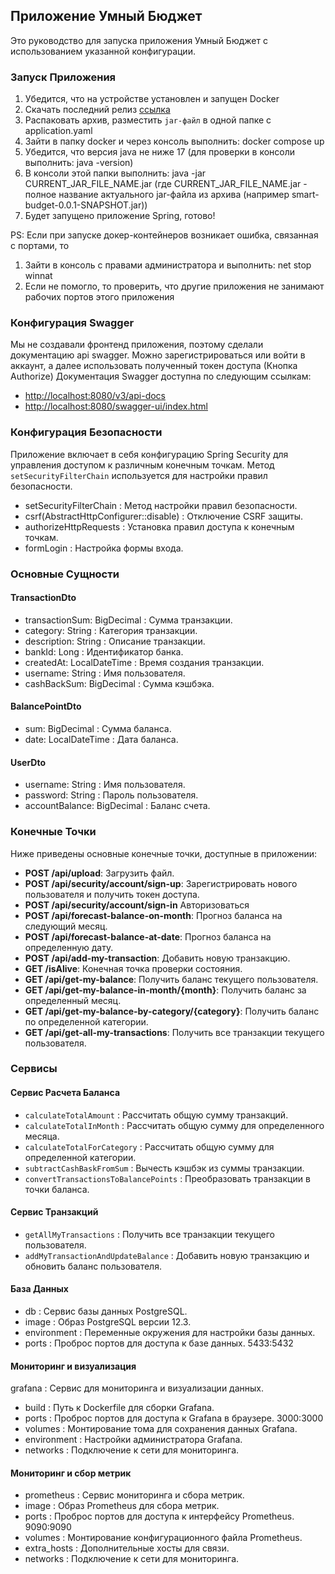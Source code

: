 ## Приложение Умный Бюджет

Это руководство для запуска приложения Умный Бюджет с использованием указанной конфигурации.

### Запуск Приложения

1. Убедится, что на устройстве установлен и запущен Docker
2. Скачать последний релиз [ссылка](https://github.com/kakoytopux/smart-budget/releases)
3. Распаковать архив, разместить `jar-файл` в одной папке с application.yaml
4. Зайти в папку docker и через консоль выполнить: docker compose up
5. Убедится, что версия java не ниже 17 (для проверки в консоли выполнить: java -version)
6. В консоли этой папки выполнить: java -jar CURRENT_JAR_FILE_NAME.jar (где CURRENT_JAR_FILE_NAME.jar - полное название актуального jar-файла из архива (например smart-budget-0.0.1-SNAPSHOT.jar))
7. Будет запущено приложение Spring, готово!

PS:
Если при запуске докер-контейнеров возникает ошибка, связанная с портами, то
1. Зайти в консоль с правами администратора и выполнить: net stop winnat
2. Если не помогло, то проверить, что другие приложения не занимают рабочих портов этого приложения
### Конфигурация Swagger
Мы не создавали фронтенд приложения, поэтому сделали документацию api swagger.
Можно зарегистрироваться или войти в аккаунт, а далее использовать полученный токен доступа (Кнопка Authorize)
Документация Swagger доступна по следующим ссылкам:
- [http://localhost:8080/v3/api-docs](http://localhost:8080/v3/api-docs)
- [http://localhost:8080/swagger-ui/index.html](http://localhost:8080/swagger-ui/index.html)

### Конфигурация Безопасности

Приложение включает в себя конфигурацию Spring Security для управления доступом к различным конечным точкам. Метод  `setSecurityFilterChain`  используется для настройки правил безопасности.
-  setSecurityFilterChain : Метод настройки правил безопасности.
-  csrf(AbstractHttpConfigurer::disable) : Отключение CSRF защиты.
-  authorizeHttpRequests : Установка правил доступа к конечным точкам.
-  formLogin : Настройка формы входа.

### Основные Сущности

#### TransactionDto
-  transactionSum: BigDecimal : Сумма транзакции.
-  category: String : Категория транзакции.
-  description: String : Описание транзакции.
-  bankId: Long : Идентификатор банка.
-  createdAt: LocalDateTime : Время создания транзакции.
-  username: String : Имя пользователя.
-  cashBackSum: BigDecimal : Сумма кэшбэка.

#### BalancePointDto
-  sum: BigDecimal : Сумма баланса.
-  date: LocalDateTime : Дата баланса.

#### UserDto
-  username: String : Имя пользователя.
-  password: String : Пароль пользователя.
-  accountBalance: BigDecimal : Баланс счета.

### Конечные Точки

Ниже приведены основные конечные точки, доступные в приложении:

- **POST /api/upload**: Загрузить файл.
- **POST /api/security/account/sign-up**: Зарегистрировать нового пользователя и получить токен доступа.
- **POST /api/security/account/sign-in** Авторизоваться
- **POST /api/forecast-balance-on-month**: Прогноз баланса на следующий месяц.
- **POST /api/forecast-balance-at-date**: Прогноз баланса на определенную дату.
- **POST /api/add-my-transaction**: Добавить новую транзакцию.
- **GET /isAlive**: Конечная точка проверки состояния.
- **GET /api/get-my-balance**: Получить баланс текущего пользователя.
- **GET /api/get-my-balance-in-month/{month}**: Получить баланс за определенный месяц.
- **GET /api/get-my-balance-by-category/{category}**: Получить баланс по определенной категории.
- **GET /api/get-all-my-transactions**: Получить все транзакции текущего пользователя.

### Сервисы

#### Сервис Расчета Баланса
-  `calculateTotalAmount` : Рассчитать общую сумму транзакций.
-  `calculateTotalInMonth` : Рассчитать общую сумму для определенного месяца.
-  `calculateTotalForCategory` : Рассчитать общую сумму для определенной категории.
-  `subtractCashBaskFromSum` : Вычесть кэшбэк из суммы транзакции.
-  `convertTransactionsToBalancePoints` : Преобразовать транзакции в точки баланса.

#### Сервис Транзакций
-  `getAllMyTransactions` : Получить все транзакции текущего пользователя.
-  `addMyTransactionAndUpdateBalance` : Добавить новую транзакцию и обновить баланс пользователя.

#### База Данных
- db : Сервис базы данных PostgreSQL.
- image : Образ PostgreSQL версии 12.3.
- environment : Переменные окружения для настройки базы данных.
- ports : Проброс портов для доступа к базе данных. 5433:5432

#### Мониторинг и визуализация
grafana : Сервис для мониторинга и визуализации данных.
- build : Путь к Dockerfile для сборки Grafana.
- ports : Проброс портов для доступа к Grafana в браузере. 3000:3000
- volumes : Монтирование тома для сохранения данных Grafana.
- environment : Настройки администратора Grafana.
- networks : Подключение к сети для мониторинга.

#### Мониторинг и сбор метрик
- prometheus : Сервис мониторинга и сбора метрик.
- image : Образ Prometheus для сбора метрик.
- ports : Проброс портов для доступа к интерфейсу Prometheus. 9090:9090
- volumes : Монтирование конфигурационного файла Prometheus.
- extra_hosts : Дополнительные хосты для связи.
- networks : Подключение к сети для мониторинга.

  
